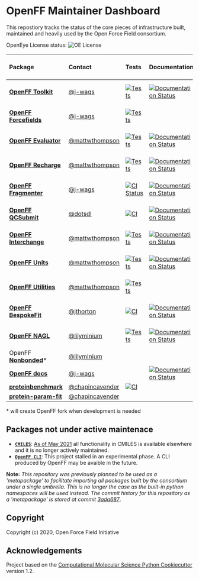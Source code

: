 # OpenFF Maintainer Dashboard

This repostiory tracks the status of the core pieces of infrastructure built, maintained and heavily used by the Open Force Field consortium.

OpenEye License status: ![OE License](https://github.com/openforcefield/status/workflows/OE%20License/badge.svg)

| Package | Contact | Tests | Documentation | Coverage | Conda build | pre-commit CI
|:--|:--|:--|:--|:--|:--|:--
| [**OpenFF Toolkit**](https://github.com/openforcefield/openff-toolkit) | [@j-wags] | [![Tests](https://github.com/openforcefield/openff-toolkit/workflows/CI/badge.svg)](https://github.com/openforcefield/openff-toolkit/actions?query=branch%3Amain+workflow%3Aci) | [![Documentation Status](https://readthedocs.org/projects/open-forcefield-toolkit/badge/?version=latest)](https://open-forcefield-toolkit.readthedocs.io/en/latest/?badge=latest) | [![codecov.io](https://codecov.io/github/openforcefield/openff-toolkit/coverage.svg?branch=main)](https://codecov.io/github/openforcefield/openff-toolkit?branch=main) | [![conda-forge](https://img.shields.io/conda/v/conda-forge/openff-toolkit.svg)](https://anaconda.org/conda-forge/openff-toolkit) | [![pre-commit.ci status](https://results.pre-commit.ci/badge/github/openforcefield/openff-toolkit/main.svg)](https://results.pre-commit.ci/latest/github/openforcefield/openff-toolkit/main)
| [**OpenFF Forcefields**](https://github.com/openforcefield/openff-forcefields) | [@j-wags] | [![Tests](https://github.com/openforcefield/openff-forcefields/workflows/CI/badge.svg)](https://github.com/openforcefield/openff-forcefields/actions?query=branch%3Amain+workflow%3Aci) | | | [![conda-forge](https://img.shields.io/conda/v/conda-forge/openff-forcefields.svg)](https://anaconda.org/conda-forge/openff-forcefields)
| [**OpenFF Evaluator**](https://github.com/openforcefield/openff-evaluator) | [@mattwthompson] | [![Tests](https://github.com/openforcefield/openff-evaluator/workflows/tests/badge.svg)](https://github.com/openforcefield/openff-evaluator/actions?query=branch%3Amain+workflow%3Atests) | [![Documentation Status](https://readthedocs.org/projects/openff-evaluator/badge/?version=latest)](https://openff-evaluator.readthedocs.io/en/latest/?badge=latest) | [![codecov.io](https://codecov.io/github/openforcefield/openff-evaluator/coverage.svg?branch=main)](https://codecov.io/github/openforcefield/openff-evaluator?branch=main) | [![conda-forge](https://img.shields.io/conda/v/conda-forge/openff-evaluator.svg)](https://anaconda.org/conda-forge/openff-evaluator)
| [**OpenFF Recharge**](https://github.com/openforcefield/openff-recharge) | [@mattwthompson] | [![Tests](https://github.com/openforcefield/openff-recharge/workflows/tests/badge.svg)](https://github.com/openforcefield/openff-recharge/actions?query=branch%3Amain+workflow%3Atests) | [![Documentation Status](https://readthedocs.org/projects/openff-recharge/badge/?version=stable)](https://docs.openforcefield.org/projects/recharge/en/stable/?badge=stable) | [![codecov.io](https://codecov.io/github/openforcefield/openff-recharge/coverage.svg?branch=main)](https://codecov.io/github/openforcefield/openff-recharge?branch=main) | [![conda-forge](https://img.shields.io/conda/v/conda-forge/openff-recharge.svg)](https://anaconda.org/conda-forge/openff-recharge)
| [**OpenFF Fragmenter**](https://github.com/openforcefield/fragmenter) | [@j-wags] | [![CI Status](https://github.com/openforcefield/fragmenter/workflows/CI/badge.svg)](https://github.com/openforcefield/fragmenter/actions?query=branch%3Amain+workflow%3ACI) | [![Documentation Status](https://readthedocs.org/projects/fragmenter/badge/?version=latest)](https://fragmenter.readthedocs.io/en/latest/?badge=latest) | [![codecov](https://codecov.io/gh/openforcefield/openff-fragmenter/branch/main/graph/badge.svg)](https://codecov.io/gh/openforcefield/fragmenter/branch/main) | [![conda-forge](https://img.shields.io/conda/v/conda-forge/openff-fragmenter.svg)](https://anaconda.org/conda-forge/openff-fragmenter)
| [**OpenFF QCSubmit**](https://github.com/openforcefield/openff-qcsubmit) | [@dotsdl] | [![CI](https://github.com/openforcefield/openff-qcsubmit/workflows/CI/badge.svg?branch=main)](https://github.com/openforcefield/openff-qcsubmit/actions?query=branch%3Amain+workflow%3ACI) | [![Documentation Status](https://readthedocs.org/projects/openff-qcsubmit/badge/?version=latest)](https://openff-qcsubmit.readthedocs.io/en/latest/?badge=latest) | [![codecov](https://codecov.io/gh/openforcefield/openff-qcsubmit/branch/main/graph/badge.svg)](https://codecov.io/gh/openforcefield/openff-qcsubmit/branch/main) | [![conda-forge](https://img.shields.io/conda/v/conda-forge/openff-qcsubmit.svg)](https://anaconda.org/conda-forge/openff-qcsubmit)
| [**OpenFF Interchange**](https://github.com/openforcefield/openff-interchange) | [@mattwthompson] | [![Tests](https://github.com/openforcefield/openff-interchange/workflows/ci/badge.svg)](https://github.com/openforcefield/openff-interchange/actions?query=branch%3Amain+workflow%3Aci) | [![Documentation Status](https://readthedocs.org/projects/openff-interchange/badge/?version=latest)](https://openff-interchange.readthedocs.io/en/latest/?badge=latest) | [![codecov.io](https://codecov.io/github/openforcefield/openff-interchange/coverage.svg?branch=main)](https://codecov.io/github/openforcefield/openff-interchange?branch=main) | [![conda-forge](https://img.shields.io/conda/v/conda-forge/openff-interchange.svg)](https://anaconda.org/conda-forge/openff-interchange) | [![pre-commit.ci status](https://results.pre-commit.ci/badge/github/openforcefield/openff-interchange/main.svg)](https://results.pre-commit.ci/latest/github/openforcefield/openff-interchange/main)
| [**OpenFF Units**](https://github.com/openforcefield/openff-units) | [@mattwthompson] | [![Tests](https://github.com/openforcefield/openff-units/workflows/CI/badge.svg)](https://github.com/openforcefield/openff-units/actions/workflows/ci.yaml?query=branch%3Amain+workflow%3ACI) | [![Documentation Status](https://readthedocs.org/projects/openff-units/badge/?version=latest)](https://openff-units.readthedocs.io/en/latest/?badge=latest) | [![codecov.io](https://codecov.io/github/openforcefield/openff-units/coverage.svg?branch=main)](https://codecov.io/github/openforcefield/openff-units?branch=main) | [![conda-forge](https://img.shields.io/conda/v/conda-forge/openff-units.svg)](https://anaconda.org/conda-forge/openff-units)
| [**OpenFF Utilities**](https://github.com/openforcefield/openff-utilities) | [@mattwthompson] | [![Tests](https://github.com/openforcefield/openff-utilities/workflows/CI/badge.svg)](https://github.com/openforcefield/openff-utilities/actions/workflows/ci.yaml?query=branch%3Amain+workflow%3ACI) | | [![codecov.io](https://codecov.io/github/openforcefield/openff-utilities/coverage.svg?branch=main)](https://codecov.io/github/openforcefield/openff-utilities?branch=main) | [![conda-forge](https://img.shields.io/conda/v/conda-forge/openff-utilities.svg)](https://anaconda.org/conda-forge/openff-utilities)
| [**OpenFF BespokeFit**](https://github.com/openforcefield/openff-bespokefit) | [@jthorton] | [![CI](https://github.com/openforcefield/openff-bespokefit/actions/workflows/CI.yaml/badge.svg)](https://github.com/openforcefield/openff-bespokefit/actions/workflows/CI.yaml) | [![Documentation Status](https://readthedocs.org/projects/openff-bespokefit/badge/?version=stable)](https://docs.openforcefield.org/projects/bespokefit/en/stable/?badge=stable) | [![codecov](https://codecov.io/gh/openforcefield/openff-bespokefit/branch/main/graph/badge.svg)](https://codecov.io/gh/openforcefield/openff-bespokefit/branch/main) | [![conda-forge](https://img.shields.io/conda/v/conda-forge/openff-bespokefit.svg)](https://anaconda.org/conda-forge/openff-bespokefit) | [![pre-commit.ci status](https://results.pre-commit.ci/badge/github/openforcefield/openff-bespokefit/main.svg)](https://results.pre-commit.ci/latest/github/openforcefield/openff-bespokefit/main)
| [**OpenFF NAGL**](https://github.com/openforcefield/openff-nagl) | [@lilyminium] | [![Tests](https://github.com/openforcefield/openff-nagl/actions/workflows/gh-ci.yaml/badge.svg)](https://github.com/openforcefield/openff-nagl/actions?query=branch%3Amain+workflow%3Agh-ci) | [![Documentation Status](https://readthedocs.org/projects/openff-nagl/badge/?version=stable)](https://docs.openforcefield.org/projects/nagl/en/stable/?badge=stable) | [![codecov](https://codecov.io/gh/openforcefield/openff-nagl/branch/main/graph/badge.svg)](https://codecov.io/gh/openforcefield/openff-nagl/branch/main) | [![conda-forge](https://img.shields.io/conda/v/conda-forge/openff-nagl.svg)](https://anaconda.org/conda-forge/openff-nagl)
| OpenFF [**Nonbonded**](https://github.com/SimonBoothroyd/nonbonded)\* | [@lilyminium]
| [**OpenFF docs**](https://github.com/openforcefield/openff-docs) | [@j-wags] | | [![Documentation Status](https://readthedocs.org/projects/openff-docs/badge/?version=latest)](https://docs.openforcefield.org/en/latest/?badge=latest)
| [**proteinbenchmark**](https://github.com/openforcefield/proteinbenchmark) | [@chapincavender] | [![CI](https://github.com/openforcefield/proteinbenchmark/actions/workflows/CI.yaml/badge.svg)](https://github.com/openforcefield/proteinbenchmark/actions/workflows/CI.yaml) | | [![codecov](https://codecov.io/gh/chapincavender/proteinbenchmark/branch/main/graph/badge.svg)](https://codecov.io/gh/chapincavender/proteinbenchmark/branch/main)
| [**protein-param-fit**](https://github.com/openforcefield/protein-param-fit) | [@chapincavender]

\* will create OpenFF fork when development is needed

[@j-wags]: https://github.com/j-wags
[@dotsdl]: https://github.com/dotsdl
[@mattwthompson]: https://github.com/mattwthompson
[@lilyminium]: https://github.com/lilyminium
[@Yoshanuikabundi]: https://github.com/Yoshanuikabundi
[@chapincavender]: https://github.com/chapincavender
[@jthorton]: https://github.com/jthorton

## Packages not under active maintenace

* [**`CMILES`**](https://github.com/openforcefield/cmiles): [As of May 2021](https://github.com/openforcefield/cmiles/tree/9befbd02c93525f90c2f4af12e951d90cb9618b1#cmiles-is-no-longer-actively-maintained) all functionality in CMILES is available elsewhere and it is no longer actively maintained.
* [**`OpenFF CLI`**](https://github.com/openforcefield/openff-cli): This project stalled in an experimental phase. A CLI produced by OpenFF may be avaible in the future.

**Note:** *This repository was previously planned to be used as a 'metapackage' to facilitate importing all packages built by the consortium under a single umbrella. This is no longer the case as the built-in python namespaces will be used instead. The commit history for this repository as a 'metapackage' is stored at commit [3ada687](3ada68743104d49f7ee03c933fde6af3ce78d972)*.

## Copyright

Copyright (c) 2020, Open Force Field Initiative

## Acknowledgements

Project based on the
[Computational Molecular Science Python Cookiecutter](https://github.com/molssi/cookiecutter-cms) version 1.2.
